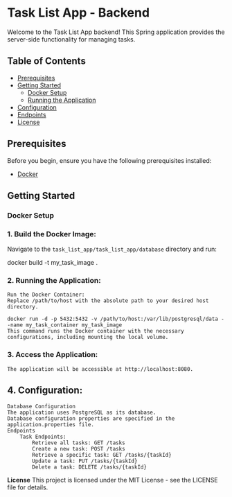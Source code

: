 # Task List App - Backend

Welcome to the Task List App backend! This Spring application provides the server-side functionality for managing tasks.

## Table of Contents

- [Prerequisites](#prerequisites)
- [Getting Started](#getting-started)
  - [Docker Setup](#docker-setup)
  - [Running the Application](#running-the-application)
- [Configuration](#configuration)
- [Endpoints](#endpoints)
- [License](#license)

## Prerequisites

Before you begin, ensure you have the following prerequisites installed:

- [Docker](https://www.docker.com/get-started)

## Getting Started

### Docker Setup

### 1. **Build the Docker Image:**
   Navigate to the `task_list_app/task_list_app/database` directory and run:

   docker build -t my_task_image .

### 2. **Running the Application:**
    Run the Docker Container:
    Replace /path/to/host with the absolute path to your desired host directory.

    docker run -d -p 5432:5432 -v /path/to/host:/var/lib/postgresql/data --name my_task_container my_task_image
    This command runs the Docker container with the necessary configurations, including mounting the local volume.

### 3.  **Access the Application:**

    The application will be accessible at http://localhost:8080.
## 4.  **Configuration:**

    Database Configuration
    The application uses PostgreSQL as its database.
    Database configuration properties are specified in the application.properties file.
    Endpoints
        Task Endpoints:
            Retrieve all tasks: GET /tasks
            Create a new task: POST /tasks
            Retrieve a specific task: GET /tasks/{taskId}
            Update a task: PUT /tasks/{taskId}
            Delete a task: DELETE /tasks/{taskId}

**License**
This project is licensed under the MIT License - see the LICENSE file for details.   
